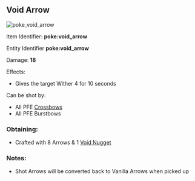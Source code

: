 ## Void Arrow
![poke_void_arrow](https://github.com/ItsMePok/PFE/assets/136857747/375e3d1c-2367-4a97-b9ff-22b79fcd7f56)

Item Identifier: **poke:void_arrow**

Entity Identifier **poke:void_arrow**

Damage: **18**

Effects:
* Gives the target Wither 4 for 10 seconds

Can be shot by:
* All PFE [Crossbows](https://github.com/ItsMePok/PFE/wiki/Weapons#crossbows)
* All PFE Burstbows

### Obtaining:
* Crafted with 8 Arrows & 1 [Void Nugget](https://pfewiki.gitbook.io/home/items/nuggets/void-nugget)

### Notes:
* Shot Arrows will be converted back to Vanilla Arrows when picked up